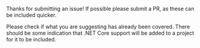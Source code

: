 Thanks for submitting an issue! If possible please submit a PR, as these can be included quicker.

Please check if what you are suggesting has already been covered. There should be some indication that .NET Core support will be added to a project for it to be included.

